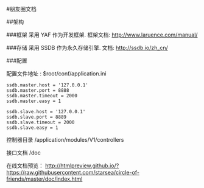 #朋友圈文档

##架构

###框架
采用 YAF 作为开发框架.
框架文档: http://www.laruence.com/manual/

###存储
采用 SSDB 作为永久存储引擎.
文档: http://ssdb.io/zh_cn/

###配置

配置文件地址 : $root/conf/application.ini

```
ssdb.master.host = '127.0.0.1'
ssdb.master.port = 8888
ssdb.master.timeout = 2000
ssdb.master.easy = 1

ssdb.slave.host = '127.0.0.1'
ssdb.slave.port = 8889
ssdb.slave.timeout = 2000
ssdb.slave.easy = 1
```

控制器目录
/application/modules/V1/controllers

接口文档 /doc

在线文档预览：
http://htmlpreview.github.io/?https://raw.githubusercontent.com/starsea/circle-of-friends/master/doc/index.html